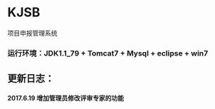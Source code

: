 # KJSB
项目申报管理系统
### 运行环境：JDK1.1_79 + Tomcat7 + Mysql + eclipse + win7
## 更新日志：
#### 2017.6.19 增加管理员修改评审专家的功能
